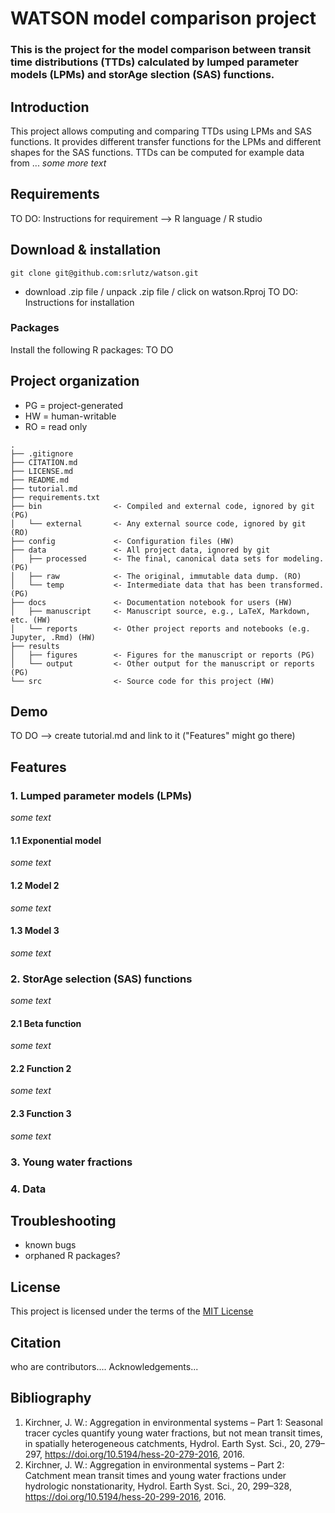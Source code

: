 # WATSON model comparison project

### This is the project for the model comparison between transit time distributions (TTDs) calculated by lumped parameter models (LPMs) and storAge slection (SAS) functions. 

## Introduction
This project allows computing and comparing TTDs using LPMs and SAS functions. It provides different transfer functions for the LPMs and different shapes for the SAS functions. TTDs can be computed for example data from ... 
*some more text*

## Requirements
TO DO: Instructions for requirement
--> R language / R studio

## Download & installation
```
git clone git@github.com:srlutz/watson.git
```
- download .zip file / unpack .zip file / click on watson.Rproj
TO DO: Instructions for installation
### Packages
Install the following R packages: TO DO

## Project organization
- PG = project-generated
- HW = human-writable
- RO = read only
```
.
├── .gitignore
├── CITATION.md
├── LICENSE.md
├── README.md
├── tutorial.md
├── requirements.txt
├── bin                <- Compiled and external code, ignored by git (PG)
│   └── external       <- Any external source code, ignored by git (RO)
├── config             <- Configuration files (HW)
├── data               <- All project data, ignored by git
│   ├── processed      <- The final, canonical data sets for modeling. (PG)
│   ├── raw            <- The original, immutable data dump. (RO)
│   └── temp           <- Intermediate data that has been transformed. (PG)
├── docs               <- Documentation notebook for users (HW)
│   ├── manuscript     <- Manuscript source, e.g., LaTeX, Markdown, etc. (HW)
│   └── reports        <- Other project reports and notebooks (e.g. Jupyter, .Rmd) (HW)
├── results
│   ├── figures        <- Figures for the manuscript or reports (PG)
│   └── output         <- Other output for the manuscript or reports (PG)
└── src                <- Source code for this project (HW)

```
## Demo
TO DO --> create tutorial.md and link to it ("Features" might go there)

## Features
### 1. Lumped parameter models (LPMs)
*some text*

#### 1.1 Exponential model
*some text*

#### 1.2 Model 2
*some text*

#### 1.3 Model 3
*some text*

### 2. StorAge selection (SAS) functions
*some text*

#### 2.1 Beta function
*some text*

#### 2.2 Function 2
*some text*

#### 2.3 Function 3
*some text*

### 3. Young water fractions

### 4. Data

## Troubleshooting
- known bugs
- orphaned R packages? 

## License

This project is licensed under the terms of the [MIT License](/LICENSE.md)

## Citation
who are contributors.... Acknowledgements...

## Bibliography
1. Kirchner, J. W.: Aggregation in environmental systems – Part 1: Seasonal tracer cycles quantify young water fractions, but not mean transit times, in spatially heterogeneous catchments, Hydrol. Earth Syst. Sci., 20, 279–297, https://doi.org/10.5194/hess-20-279-2016, 2016.
2. Kirchner, J. W.: Aggregation in environmental systems – Part 2: Catchment mean transit times and young water fractions under hydrologic nonstationarity, Hydrol. Earth Syst. Sci., 20, 299–328, https://doi.org/10.5194/hess-20-299-2016, 2016.
